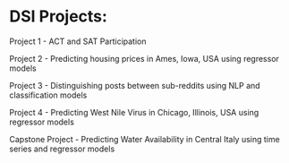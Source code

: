 # DSI Projects:

Project 1 - ACT and SAT Participation

Project 2 - Predicting housing prices in Ames, Iowa, USA using regressor models

Project 3 - Distinguishing posts between sub-reddits using NLP and classification models

Project 4 - Predicting West Nile Virus in Chicago, Illinois, USA using regressor models

Capstone Project - Predicting Water Availability in Central Italy using time series and regressor models
